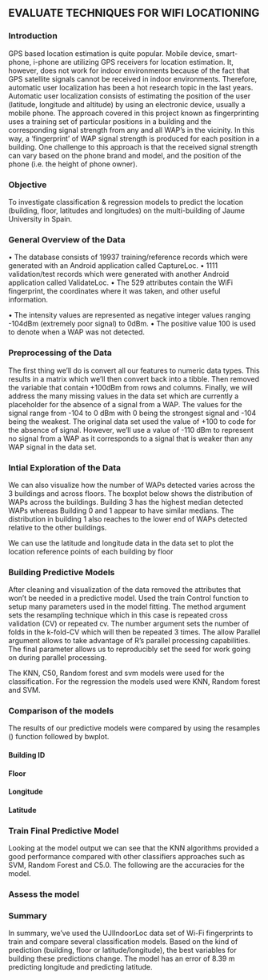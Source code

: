 ## EVALUATE TECHNIQUES FOR WIFI LOCATIONING
### Introduction
GPS based location estimation is quite popular. Mobile device, smart-phone, i-phone are utilizing GPS receivers for location estimation. It, however, does not work for indoor environments because of the fact that GPS satellite signals cannot be received in indoor environments. Therefore, automatic user localization has been a hot research topic in the last years. Automatic user localization consists of estimating the position of the user (latitude, longitude and altitude) by using an electronic device, usually a mobile phone. The approach covered in this project known as fingerprinting uses a training set of particular positions in a building and the corresponding signal strength from any and all WAP’s in the vicinity. In this way, a ‘fingerprint’ of WAP signal strength is produced for each position in a building. One challenge to this approach is that the received signal strength can vary based on the phone brand and model, and the position of the phone (i.e. the height of phone owner).

### Objective
To investigate classification & regression models to predict the location (building, floor, latitudes and longitudes) on the multi-building of Jaume University in Spain.

### General Overview of the Data

•	The database consists of 19937 training/reference records which were generated with an Android application called CaptureLoc.
•	1111 validation/test records which were generated with another Android application called ValidateLoc.
•	The 529 attributes contain the WiFi fingerprint, the coordinates where it was taken, and other useful information. 

•	The intensity values are represented as negative integer values ranging -104dBm (extremely poor signal) to 0dBm.
•	The positive value 100 is used to denote when a WAP was not detected.

### Preprocessing of the Data
The first thing we’ll do is convert all our features to numeric data types. This results in a matrix which we’ll then convert back into a tibble. Then removed the variable that contain +100dBm from rows and columns. Finally, we will address the many missing values in the data set which are currently a placeholder for the absence of a signal from a WAP. The values for the signal range from -104 to 0 dBm with 0 being the strongest signal and -104 being the weakest. The original data set used the value of +100 to code for the absence of signal. However, we’ll use a value of -110 dBm to represent no signal from a WAP as it corresponds to a signal that is weaker than any WAP signal in the data set.

### Intial Exploration of the Data
We can also visualize how the number of WAPs detected varies across the 3 buildings and across floors. The boxplot below shows the distribution of WAPs across the buildings. Building 3 has the highest median detected WAPs whereas Building 0 and 1 appear to have similar medians. The distribution in building 1 also reaches to the lower end of WAPs detected relative to the other buildings.

We can use the latitude and longitude data in the data set to plot the location reference points of each building by floor

### Building Predictive Models
After cleaning and visualization of the data removed the attributes that won’t be needed in a predictive model. Used the train Control function to setup many parameters used in the model fitting. The method argument sets the resampling technique which in this case is repeated cross validation (CV) or repeated cv. The number argument sets the number of folds in the k-fold-CV which will then be repeated 3 times. The allow Parallel argument allows to take advantage of R’s parallel processing capabilities. The final parameter allows us to reproducibly set the seed for work going on during parallel processing.

The KNN, C50, Random forest and svm models were used for the classification. For the regression the models used were KNN, Random forest and SVM.

### Comparison of the models
The results of our predictive models were compared by using the resamples () function followed by bwplot.

#### Building ID
#### Floor
#### Longitude
#### Latitude

### Train Final Predictive Model
Looking at the model output we can see that the KNN algorithms provided a good performance compared with other classifiers approaches such as SVM, Random Forest and C5.0. The following are the accuracies for the model.

### Assess the model

### Summary

In summary, we’ve used the UJIIndoorLoc data set of Wi-Fi fingerprints to train and compare several classification models. Based on the kind of prediction (building, floor or latitude/longitude), the best variables for building these predictions change. The model has an error of 8.39 m predicting longitude and predicting latitude.








